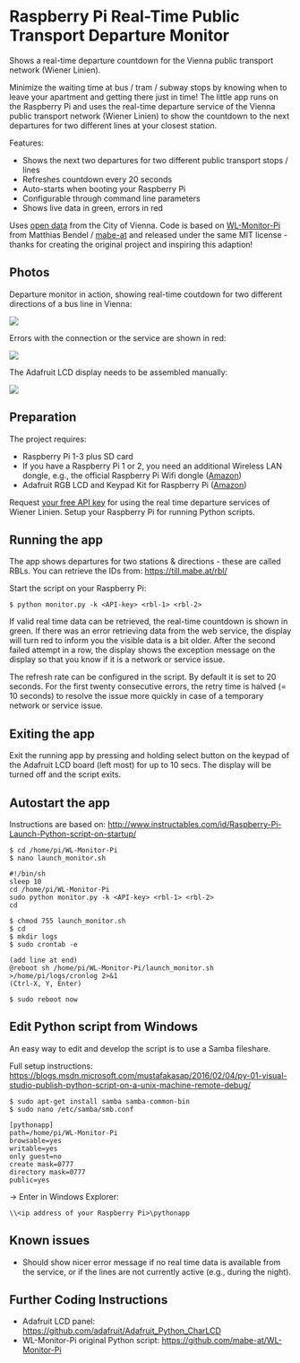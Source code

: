# Raspberry Pi Real-Time Public Transport Departure Monitor

Shows a real-time departure countdown for the Vienna public transport network (Wiener Linien).

Minimize the waiting time at bus / tram / subway stops by knowing when to leave your apartment and getting there just in time! The little app runs on the Raspberry Pi and uses the real-time departure service of the Vienna public transport network (Wiener Linien) to show the countdown to the next departures for two different lines at your closest station.

Features:

- Shows the next two departures for two different public transport stops / lines
- Refreshes countdown every 20 seconds
- Auto-starts when booting your Raspberry Pi
- Configurable through command line parameters
- Shows live data in green, errors in red

Uses [open data](https://www.data.gv.at/katalog/dataset/add66f20-d033-4eee-b9a0-47019828e698) from the City of Vienna.
Code is based on [WL-Monitor-Pi](https://github.com/mabe-at/WL-Monitor-Pi) from Matthias Bendel / [mabe-at](https://mabe.at) and released under the same MIT license - thanks for creating the original project and inspiring this adaption!


## Photos

Departure monitor in action, showing real-time coutdown for two different directions of a bus line in Vienna:

![](https://raw.githubusercontent.com/andijakl/raspberry-pi-public-transport/master/photos/Raspi-Departures.jpg)

Errors with the connection or the service are shown in red:

![](https://raw.githubusercontent.com/andijakl/raspberry-pi-public-transport/master/photos/Raspi-Error.jpg)

The Adafruit LCD display needs to be assembled manually:

![](https://raw.githubusercontent.com/andijakl/raspberry-pi-public-transport/master/photos/Adafruit-Assembly.jpg)


## Preparation

The project requires:

- Raspberry Pi 1-3 plus SD card
- If you have a Raspberry Pi 1 or 2, you need an additional Wireless LAN dongle, e.g., the official Raspberry Pi Wifi dongle ([Amazon](http://amzn.to/2eC3dEP))
- Adafruit RGB LCD and Keypad Kit for Raspberry Pi ([Amazon](http://amzn.to/2eC1jnD))

Request [your free API key](https://www.wien.gv.at/formularserver2/user/formular.aspx?pid=3b49a23de1ff43efbc45ae85faee31db&pn=B0718725a79fb40f4bb4b7e0d2d49f1d1) for using the real time departure services of Wiener Linien. Setup your Raspberry Pi for running Python scripts.


## Running the app

The app shows departures for two stations & directions - these are called RBLs. You can retrieve the IDs from: https://till.mabe.at/rbl/

Start the script on your Raspberry Pi:

```
$ python monitor.py -k <API-key> <rbl-1> <rbl-2>
```

If valid real time data can be retrieved, the real-time countdown is shown in green. If there was an error retrieving data from the web service, the display will turn red to inform you the visible data is a bit older. After the second failed attempt in a row, the display shows the exception message on the display so that you know if it is a network or service issue.

The refresh rate can be configured in the script. By default it is set to 20 seconds. For the first twenty consecutive errors, the retry time is halved (= 10 seconds) to resolve the issue more quickly in case of a temporary network or service issue.


## Exiting the app

Exit the running app by pressing and holding select button on the keypad of the Adafruit LCD board (left most) for up to 10 secs. The display will be turned off and the script exits.


## Autostart the app

Instructions are based on: http://www.instructables.com/id/Raspberry-Pi-Launch-Python-script-on-startup/

```
$ cd /home/pi/WL-Monitor-Pi
$ nano launch_monitor.sh

#!/bin/sh
sleep 10
cd /home/pi/WL-Monitor-Pi
sudo python monitor.py -k <API-key> <rbl-1> <rbl-2>
cd

$ chmod 755 launch_monitor.sh
$ cd
$ mkdir logs
$ sudo crontab -e

(add line at end)
@reboot sh /home/pi/WL-Monitor-Pi/launch_monitor.sh >/home/pi/logs/cronlog 2>&1
(Ctrl-X, Y, Enter)

$ sudo reboot now
```

## Edit Python script from Windows

An easy way to edit and develop the script is to use a Samba fileshare. 

Full setup instructions: https://blogs.msdn.microsoft.com/mustafakasap/2016/02/04/py-01-visual-studio-publish-python-script-on-a-unix-machine-remote-debug/

```
$ sudo apt-get install samba samba-common-bin
$ sudo nano /etc/samba/smb.conf

[pythonapp]
path=/home/pi/WL-Monitor-Pi
browsable=yes
writable=yes
only guest=no
create mask=0777
directory mask=0777
public=yes
```

-> Enter in Windows Explorer: 

```
\\<ip address of your Raspberry Pi>\pythonapp
```


## Known issues

- Should show nicer error message if no real time data is available from the service, or if the lines are not currently active (e.g., during the night). 


## Further Coding Instructions

- Adafruit LCD panel: https://github.com/adafruit/Adafruit_Python_CharLCD
- WL-Monitor-Pi original Python script: https://github.com/mabe-at/WL-Monitor-Pi

